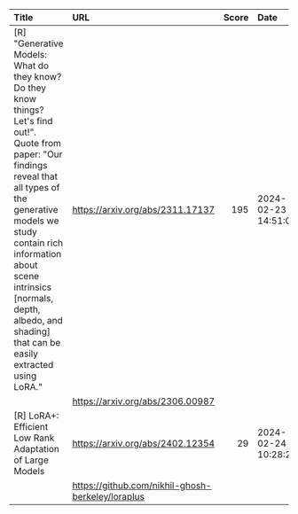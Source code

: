 | Title                                                                                                                                                                                                                                                                                                     | URL                                               |   Score | Date                |
|:----------------------------------------------------------------------------------------------------------------------------------------------------------------------------------------------------------------------------------------------------------------------------------------------------------|:--------------------------------------------------|--------:|:--------------------|
| [R] "Generative Models: What do they know? Do they know things? Let's find out!". Quote from paper: "Our findings reveal that all types of the generative models we study contain rich information about scene intrinsics [normals, depth, albedo, and shading] that can be easily extracted using LoRA." | https://arxiv.org/abs/2311.17137                  |     195 | 2024-02-23 14:51:03 |
|                                                                                                                                                                                                                                                                                                           | https://arxiv.org/abs/2306.00987                  |         |                     |
| [R] LoRA+: Efficient Low Rank Adaptation of Large Models                                                                                                                                                                                                                                                  | https://arxiv.org/abs/2402.12354                  |      29 | 2024-02-24 10:28:28 |
|                                                                                                                                                                                                                                                                                                           | https://github.com/nikhil-ghosh-berkeley/loraplus |         |                     |